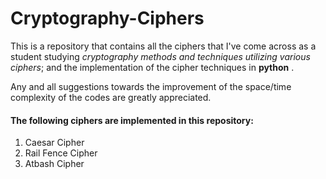 # Cryptography-Ciphers

This is a repository that contains all the ciphers that I've come across as a student studying *cryptography methods and techniques utilizing various ciphers*; and the implementation of the cipher techniques in **python** . 

  Any and all suggestions towards the improvement of the space/time complexity of the codes are greatly appreciated.


#### The following ciphers are implemented in this repository:
1. Caesar Cipher
2. Rail Fence Cipher
3. Atbash Cipher
